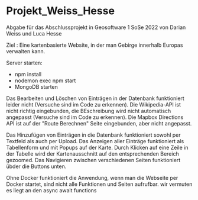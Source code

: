 # Projekt_Weiss_Hesse
Abgabe für das Abschlussprojekt in Geosoftware 1 SoSe 2022 von Darian Weiss und Luca Hesse

Ziel : Eine kartenbasierte Website, in der man Gebirge innerhalb Europas verwalten kann.

Server starten:
- npm install 
- nodemon exec npm start
- MongoDB starten

Das Bearbeiten und Löschen von Einträgen in der Datenbank funktioniert leider nicht (Versuche sind im Code zu erkennen).
Die Wikipedia-API ist nicht richtig eingebunden, die BEschreibung wird nicht automatisch angepasst (Versuche sind im Code zu erkennen).
Die Mapbox Directions API ist auf der "Route Berechnen" Seite eingebunden, aber nicht angepasst.

Das Hinzufügen von Einträgen in die Datenbank funktioniert sowohl per Textfeld als auch per Upload.
Das Anzeigen aller Einträge funktioniert als Tabellenform und mit Popups auf der Karte.
Durch Klicken auf eine Zeile in der Tabelle wird der Kartenausschnitt auf den entsprechenden Bereich gezoomed.
Das  Navigieren zwischen verschiedenen Seiten funktioniert übder die Buttons unten.

Ohne Docker funktioniert die Anwendung, wenn man die Webseite per Docker startet, sind nicht alle Funktionen und Seiten aufrufbar.
            wir vermuten es liegt an den async await functions